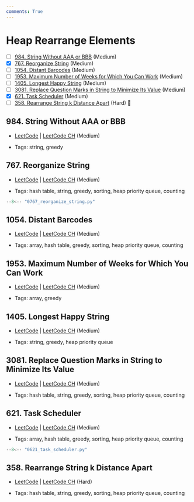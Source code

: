 ```yaml
---
comments: True
---
```


# Heap Rearrange Elements

- [ ] [984. String Without AAA or BBB](https://leetcode.cn/problems/string-without-aaa-or-bbb/) (Medium)
- [x] [767. Reorganize String](https://leetcode.cn/problems/reorganize-string/) (Medium)
- [ ] [1054. Distant Barcodes](https://leetcode.cn/problems/distant-barcodes/) (Medium)
- [ ] [1953. Maximum Number of Weeks for Which You Can Work](https://leetcode.cn/problems/maximum-number-of-weeks-for-which-you-can-work/) (Medium)
- [ ] [1405. Longest Happy String](https://leetcode.cn/problems/longest-happy-string/) (Medium)
- [ ] [3081. Replace Question Marks in String to Minimize Its Value](https://leetcode.cn/problems/replace-question-marks-in-string-to-minimize-its-value/) (Medium)
- [x] [621. Task Scheduler](https://leetcode.cn/problems/task-scheduler/) (Medium)
- [ ] [358. Rearrange String k Distance Apart](https://leetcode.cn/problems/rearrange-string-k-distance-apart/) (Hard) 👑

## 984. String Without AAA or BBB

-   [LeetCode](https://leetcode.com/problems/string-without-aaa-or-bbb/) | [LeetCode CH](https://leetcode.cn/problems/string-without-aaa-or-bbb/) (Medium)

-   Tags: string, greedy

## 767. Reorganize String

-   [LeetCode](https://leetcode.com/problems/reorganize-string/) | [LeetCode CH](https://leetcode.cn/problems/reorganize-string/) (Medium)

-   Tags: hash table, string, greedy, sorting, heap priority queue, counting

```python title="767. Reorganize String - Python Solution"
--8<-- "0767_reorganize_string.py"
```

## 1054. Distant Barcodes

-   [LeetCode](https://leetcode.com/problems/distant-barcodes/) | [LeetCode CH](https://leetcode.cn/problems/distant-barcodes/) (Medium)

-   Tags: array, hash table, greedy, sorting, heap priority queue, counting

## 1953. Maximum Number of Weeks for Which You Can Work

-   [LeetCode](https://leetcode.com/problems/maximum-number-of-weeks-for-which-you-can-work/) | [LeetCode CH](https://leetcode.cn/problems/maximum-number-of-weeks-for-which-you-can-work/) (Medium)

-   Tags: array, greedy

## 1405. Longest Happy String

-   [LeetCode](https://leetcode.com/problems/longest-happy-string/) | [LeetCode CH](https://leetcode.cn/problems/longest-happy-string/) (Medium)

-   Tags: string, greedy, heap priority queue

## 3081. Replace Question Marks in String to Minimize Its Value

-   [LeetCode](https://leetcode.com/problems/replace-question-marks-in-string-to-minimize-its-value/) | [LeetCode CH](https://leetcode.cn/problems/replace-question-marks-in-string-to-minimize-its-value/) (Medium)

-   Tags: hash table, string, greedy, sorting, heap priority queue, counting

## 621. Task Scheduler

-   [LeetCode](https://leetcode.com/problems/task-scheduler/) | [LeetCode CH](https://leetcode.cn/problems/task-scheduler/) (Medium)

-   Tags: array, hash table, greedy, sorting, heap priority queue, counting

```python title="621. Task Scheduler - Python Solution"
--8<-- "0621_task_scheduler.py"
```

## 358. Rearrange String k Distance Apart

-   [LeetCode](https://leetcode.com/problems/rearrange-string-k-distance-apart/) | [LeetCode CH](https://leetcode.cn/problems/rearrange-string-k-distance-apart/) (Hard)

-   Tags: hash table, string, greedy, sorting, heap priority queue, counting
